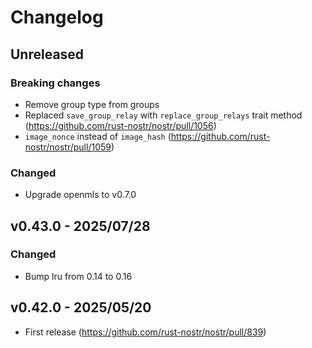 # Changelog

<!-- All notable changes to this project will be documented in this file. -->

<!-- The format is based on [Keep a Changelog](https://keepachangelog.com/en/1.1.0/), -->
<!-- and this project adheres to [Semantic Versioning](https://semver.org/spec/v2.0.0.html). -->

<!-- Template

## Unreleased

### Breaking changes

### Changed

### Added

### Fixed

### Removed

### Deprecated

-->

## Unreleased

### Breaking changes

- Remove group type from groups
- Replaced `save_group_relay` with `replace_group_relays` trait method (https://github.com/rust-nostr/nostr/pull/1056)
- `image_nonce` instead of `image_hash` (https://github.com/rust-nostr/nostr/pull/1059)

### Changed

- Upgrade openmls to v0.7.0

## v0.43.0 - 2025/07/28

### Changed

- Bump lru from 0.14 to 0.16

## v0.42.0 - 2025/05/20

- First release (https://github.com/rust-nostr/nostr/pull/839)
